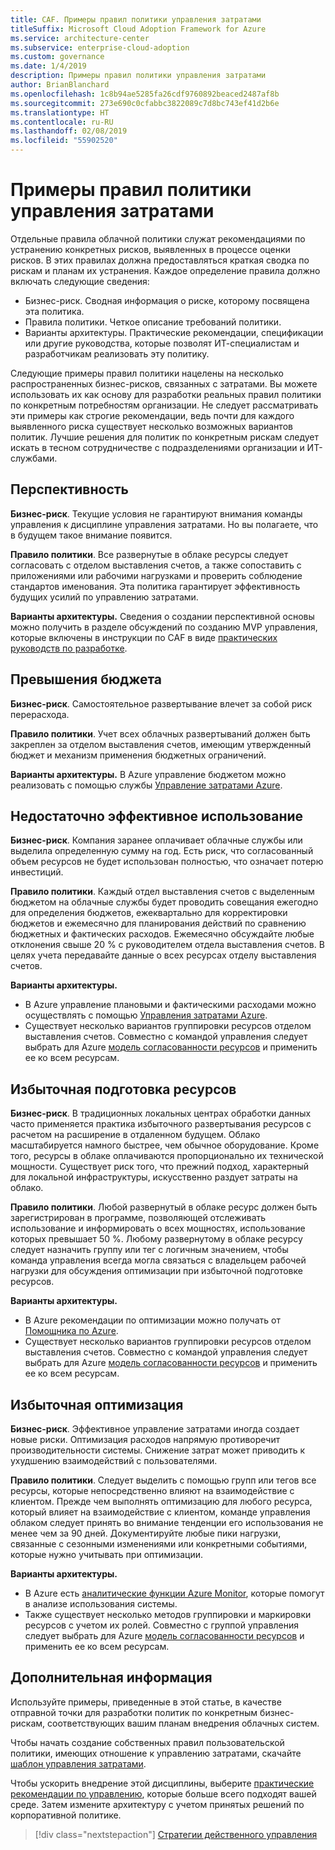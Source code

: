 ```yaml
---
title: CAF. Примеры правил политики управления затратами
titleSuffix: Microsoft Cloud Adoption Framework for Azure
ms.service: architecture-center
ms.subservice: enterprise-cloud-adoption
ms.custom: governance
ms.date: 1/4/2019
description: Примеры правил политики управления затратами
author: BrianBlanchard
ms.openlocfilehash: 1c8b94ae5285fa26cdf9760892beaced2487af8b
ms.sourcegitcommit: 273e690c0cfabbc3822089c7d8bc743ef41d2b6e
ms.translationtype: HT
ms.contentlocale: ru-RU
ms.lasthandoff: 02/08/2019
ms.locfileid: "55902520"
---
```

# <a name="cost-management-sample-policy-statements"></a>Примеры правил политики управления затратами

Отдельные правила облачной политики служат рекомендациями по устранению конкретных рисков, выявленных в процессе оценки рисков. В этих правилах должна предоставляться краткая сводка по рискам и планам их устранения. Каждое определение правила должно включать следующие сведения:

- Бизнес-риск. Сводная информация о риске, которому посвящена эта политика.
- Правила политики. Четкое описание требований политики.
- Варианты архитектуры. Практические рекомендации, спецификации или другие руководства, которые позволят ИТ-специалистам и разработчикам реализовать эту политику.

Следующие примеры правил политики нацелены на несколько распространенных бизнес-рисков, связанных с затратами. Вы можете использовать их как основу для разработки реальных правил политики по конкретным потребностям организации. Не следует рассматривать эти примеры как строгие рекомендации, ведь почти для каждого выявленного риска существует несколько возможных вариантов политик. Лучшие решения для политик по конкретным рискам следует искать в тесном сотрудничестве с подразделениями организации и ИТ-службами.  

## <a name="future-proofing"></a>Перспективность

**Бизнес-риск**. Текущие условия не гарантируют внимания команды управления к дисциплине управления затратами. Но вы полагаете, что в будущем такое внимание появится.

**Правило политики**. Все развернутые в облаке ресурсы следует согласовать с отделом выставления счетов, а также сопоставить с приложениями или рабочими нагрузками и проверить соблюдение стандартов именования. Эта политика гарантирует эффективность будущих усилий по управлению затратами.

**Варианты архитектуры.** Сведения о создании перспективной основы можно получить в разделе обсуждений по созданию MVP управления, которые включены в инструкции по CAF в виде [практических руководств по разработке](../journeys/overview.md).

## <a name="budget-overruns"></a>Превышения бюджета

**Бизнес-риск**. Самостоятельное развертывание влечет за собой риск перерасхода.

**Правило политики**. Учет всех облачных развертываний должен быть закреплен за отделом выставления счетов, имеющим утвержденный бюджет и механизм применения бюджетных ограничений.

**Варианты архитектуры.** В Azure управление бюджетом можно реализовать с помощью службы [Управление затратами Azure](/azure/cost-management/manage-budgets).

## <a name="underutilization"></a>Недостаточно эффективное использование

**Бизнес-риск**. Компания заранее оплачивает облачные службы или выделила определенную сумму на год. Есть риск, что согласованный объем ресурсов не будет использован полностью, что означает потерю инвестиций.

**Правило политики**. Каждый отдел выставления счетов с выделенным бюджетом на облачные службы будет проводить совещания ежегодно для определения бюджетов, ежеквартально для корректировки бюджетов и ежемесячно для планирования действий по сравнению бюджетных и фактических расходов. Ежемесячно обсуждайте любые отклонения свыше 20 % с руководителем отдела выставления счетов. В целях учета передавайте данные о всех ресурсах отделу выставления счетов.

**Варианты архитектуры.**

- В Azure управление плановыми и фактическими расходами можно осуществлять с помощью [Управления затратами Azure](/azure/cost-management/quick-acm-cost-analysis).
- Существует несколько вариантов группировки ресурсов отделом выставления счетов. Совместно с командой управления следует выбрать для Azure [модель согласованности ресурсов](../../decision-guides/resource-consistency/overview.md) и применить ее ко всем ресурсам.

## <a name="overprovisioned-assets"></a>Избыточная подготовка ресурсов

**Бизнес-риск**. В традиционных локальных центрах обработки данных часто применяется практика избыточного развертывания ресурсов с расчетом на расширение в отдаленном будущем. Облако масштабируется намного быстрее, чем обычное оборудование. Кроме того, ресурсы в облаке оплачиваются пропорционально их технической мощности. Существует риск того, что прежний подход, характерный для локальной инфраструктуры, искусственно раздует затраты на облако.

**Правило политики**. Любой развернутый в облаке ресурс должен быть зарегистрирован в программе, позволяющей отслеживать использование и информировать о всех мощностях, использование которых превышает 50 %. Любому развернутому в облаке ресурсу следует назначить группу или тег с логичным значением, чтобы команда управления всегда могла связаться с владельцем рабочей нагрузки для обсуждения оптимизации при избыточной подготовке ресурсов.

**Варианты архитектуры.**

- В Azure рекомендации по оптимизации можно получать от [Помощника по Azure](/azure/advisor/advisor-cost-recommendations).
- Существует несколько вариантов группировки ресурсов отделом выставления счетов. Совместно с командой управления следует выбрать для Azure [модель согласованности ресурсов](../../decision-guides/resource-consistency/overview.md) и применить ее ко всем ресурсам.

## <a name="overoptimization"></a>Избыточная оптимизация

**Бизнес-риск**. Эффективное управление затратами иногда создает новые риски. Оптимизация расходов напрямую противоречит производительности системы. Снижение затрат может приводить к ухудшению взаимодействий с пользователями.

**Правило политики**. Следует выделить с помощью групп или тегов все ресурсы, которые непосредственно влияют на взаимодействие с клиентом. Прежде чем выполнять оптимизацию для любого ресурса, который влияет на взаимодействие с клиентом, команде управления облаком следует принять во внимание тенденции его использования не менее чем за 90 дней. Документируйте любые пики нагрузки, связанные с сезонными изменениями или конкретными событиями, которые нужно учитывать при оптимизации.

**Варианты архитектуры.**

- В Azure есть [аналитические функции Azure Monitor](/azure/azure-monitor/insights/vminsights-performance), которые помогут в анализе использования системы.
- Также существует несколько методов группировки и маркировки ресурсов с учетом их ролей. Совместно с группой управления следует выбрать для Azure [модель согласованности ресурсов](../../decision-guides/resource-consistency/overview.md) и применить ее ко всем ресурсам.

## <a name="next-steps"></a>Дополнительная информация

Используйте примеры, приведенные в этой статье, в качестве отправной точки для разработки политик по конкретным бизнес-рискам, соответствующих вашим планам внедрения облачных систем.

Чтобы начать создание собственных правил пользовательской политики, имеющих отношение к управлению затратами, скачайте [шаблон управления затратами](template.md).

Чтобы ускорить внедрение этой дисциплины, выберите [практические рекомендации по управлению](../journeys/overview.md), которые больше всего подходят вашей среде. Затем измените архитектуру с учетом принятых решений по корпоративной политике.

> [!div class="nextstepaction"]
> [Стратегии действенного управления](../journeys/overview.md)
